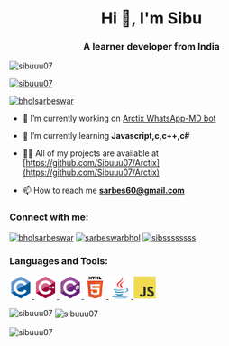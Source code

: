 <h1 align="center">Hi 👋, I'm Sibu</h1>
<h3 align="center">A learner developer from India</h3>

<p align="left"> <img src="https://komarev.com/ghpvc/?username=sibuuu07&label=Profile%20views&color=0e75b6&style=flat" alt="sibuuu07" /> </p>

<p align="left"> <a href="https://github.com/ryo-ma/github-profile-trophy"><img src="https://github-profile-trophy.vercel.app/?username=sibuuu07" alt="sibuuu07" /></a> </p>

<p align="left"> <a href="https://twitter.com/bholsarbeswar" target="blank"><img src="https://img.shields.io/twitter/follow/bholsarbeswar?logo=twitter&style=for-the-badge" alt="bholsarbeswar" /></a> </p>

- 🔭 I’m currently working on [Arctix WhatsApp-MD bot](https://github.com/Sibuuu07/ArctixBot-MD)

- 🌱 I’m currently learning **Javascript,c,c++,c#**

- 👨‍💻 All of my projects are available at [https://github.com/Sibuuu07/Arctix](https://github.com/Sibuuu07/Arctix)

- 📫 How to reach me **sarbes60@gmail.com**

<h3 align="left">Connect with me:</h3>
<p align="left">
<a href="https://twitter.com/bholsarbeswar" target="blank"><img align="center" src="https://raw.githubusercontent.com/rahuldkjain/github-profile-readme-generator/master/src/images/icons/Social/twitter.svg" alt="bholsarbeswar" height="30" width="40" /></a>
<a href="https://fb.com/sarbeswarbhol" target="blank"><img align="center" src="https://raw.githubusercontent.com/rahuldkjain/github-profile-readme-generator/master/src/images/icons/Social/facebook.svg" alt="sarbeswarbhol" height="30" width="40" /></a>
<a href="https://instagram.com/sibssssssss" target="blank"><img align="center" src="https://raw.githubusercontent.com/rahuldkjain/github-profile-readme-generator/master/src/images/icons/Social/instagram.svg" alt="sibssssssss" height="30" width="40" /></a>
</p>

<h3 align="left">Languages and Tools:</h3>
<p align="left"> <a href="https://www.cprogramming.com/" target="_blank" rel="noreferrer"> <img src="https://raw.githubusercontent.com/devicons/devicon/master/icons/c/c-original.svg" alt="c" width="40" height="40"/> </a> <a href="https://www.w3schools.com/cpp/" target="_blank" rel="noreferrer"> <img src="https://raw.githubusercontent.com/devicons/devicon/master/icons/cplusplus/cplusplus-original.svg" alt="cplusplus" width="40" height="40"/> </a> <a href="https://www.w3schools.com/cs/" target="_blank" rel="noreferrer"> <img src="https://raw.githubusercontent.com/devicons/devicon/master/icons/csharp/csharp-original.svg" alt="csharp" width="40" height="40"/> </a> <a href="https://www.w3.org/html/" target="_blank" rel="noreferrer"> <img src="https://raw.githubusercontent.com/devicons/devicon/master/icons/html5/html5-original-wordmark.svg" alt="html5" width="40" height="40"/> </a> <a href="https://www.java.com" target="_blank" rel="noreferrer"> <img src="https://raw.githubusercontent.com/devicons/devicon/master/icons/java/java-original.svg" alt="java" width="40" height="40"/> </a> <a href="https://developer.mozilla.org/en-US/docs/Web/JavaScript" target="_blank" rel="noreferrer"> <img src="https://raw.githubusercontent.com/devicons/devicon/master/icons/javascript/javascript-original.svg" alt="javascript" width="40" height="40"/> </a> </p>

<p><img align="left" src="https://github-readme-stats.vercel.app/api/top-langs?username=sibuuu07&show_icons=true&locale=en&layout=compact" alt="sibuuu07" /></p>

<p>&nbsp;<img align="center" src="https://github-readme-stats.vercel.app/api?username=sibuuu07&show_icons=true&locale=en" alt="sibuuu07" /></p>

<p><img align="center" src="https://github-readme-streak-stats.herokuapp.com/?user=sibuuu07&" alt="sibuuu07" /></p>
